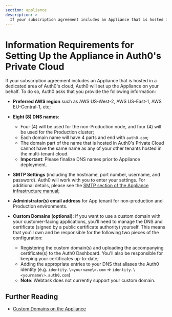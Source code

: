 ```yaml
---
section: appliance
description: >
  If your subscription agreement includes an Appliance that is hosted in a dedicated area of Auth0's cloud, Auth0 will set up the Appliance on your behalf. This document describes the necessary information.
---
```


# Information Requirements for Setting Up the Appliance in Auth0's Private Cloud

If your subscription agreement includes an Appliance that is hosted in a dedicated area of Auth0's cloud, Auth0 will set up the Appliance on your behalf. To do so, Auth0 asks that you provide the following information:

* **Preferred AWS region** such as AWS US-West-2, AWS US-East-1, AWS EU-Central-1, etc;
* **Eight (8) DNS names**:
    * Four (4) will be used for the non-Production node, and four (4) will be used for the Production cluster;
    * Each domain name will have 4 parts and end with `auth0.com`;
    * The domain part of the name that is hosted in Auth0's Private Cloud cannot have the same name as any of your other tenants hosted in the multi-tenant cloud.
    * **Important**: Please finalize DNS names prior to Appliance deployment.
* **SMTP Settings** (including the hostname, port number, username, and password). Auth0 will work with you to enter your settings. For additional details, please see the [SMTP section of the Appliance infrastructure manual](/appliance/infrastructure/security#smtp);
* **Administrator(s) email address** for App tenant for non-production and Production environments.
* **Custom Domains (optional)**: If you want to use a custom domain with your customer-facing applications, you'll need to manage the DNS and certificate (signed by a public certificate authority) yourself. This means that you'll own and be responsible for the following two pieces of the configuration:

  * Registering the custom domain(s) and uploading the accompanying certificate(s) to the Auth0 Dashboard. You'll also be responsible for keeping your certificates up-to-date;
  * Adding the appropriate entries to your DNS that aliases the Auth0 identity (e.g. `identity.\<yourname\>.com` => `identity.\<yourname\>.auth0.com`)
  * **Note**: Webtask does not currently support your custom domain.

## Further Reading

* [Custom Domains on the Appliance](/appliance/custom-domains) 

